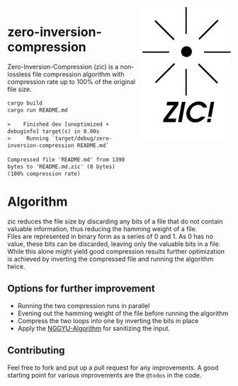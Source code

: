 <img align="right" src="zic-logo.png">

# zero-inversion-compression

Zero-Inversion-Compression (zic) is a non-lossless file compression algorithm with compression rate up to 100% of the original file size. 

```
cargo build
cargo run README.md

>    Finished dev [unoptimized + debuginfo] target(s) in 0.00s
>     Running `target/debug/zero-inversion-compression README.md`

Compressed file 'README.md' from 1390 bytes to 'README.md.zic' (0 bytes) 
(100% compression rate)

```

# Algorithm

zic reduces the file size by discarding any bits of a file that do not contain valuable information, thus reducing the hamming weight of a file.  
Files are represented in binary form as a series of 0 and 1. As 0 has no value, these bits can be discarded, leaving only the valuable bits in a file. While this alone might yield good compression results further optimization is achieved by inverting the compressed file and running the algorithm twice. 

## Options for further improvement

* Running the two compression runs in parallel
* Evening out the hamming weight of the file before running the algorithm
* Compress the two loops into one by inverting the bits in place
* Apply the [NGGYU-Algorithm](https://www.youtube.com/watch?v=dQw4w9WgXcQ) for sanitizing the input.

## Contributing

Feel free to fork and put up a pull request for any improvements. A good starting point for various improvements are the `@todos` in the code. 
